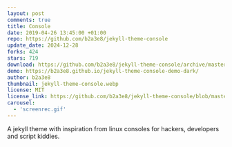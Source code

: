 ```yaml
---
layout: post
comments: true
title: Console
date: 2019-04-26 13:45:00 +01:00
repo: https://github.com/b2a3e8/jekyll-theme-console
update_date: 2024-12-28
forks: 424
stars: 719
download: https://github.com/b2a3e8/jekyll-theme-console/archive/master.zip
demo: https://b2a3e8.github.io/jekyll-theme-console-demo-dark/
author: b2a3e8
thumbnail: jekyll-theme-console.webp
license: MIT
license_link: https://github.com/b2a3e8/jekyll-theme-console/blob/master/LICENSE.txt
carousel:
  - 'screenrec.gif'
---
```


A jekyll theme with inspiration from linux consoles for hackers, developers and script kiddies.
